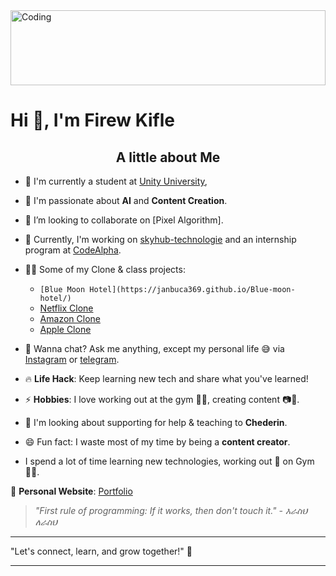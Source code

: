 <img align="center" alt="Coding" width="100%" height="120px" src="https://as1.ftcdn.net/v2/jpg/03/32/21/56/1000_F_332215667_FRtsNh6JCtsstNqBlLmiP5dixFFWNJfS.jpg">

# Hi 👋, I'm Firew Kifle

<h2 align="center">A little about <Strong>Me</Strong></h2>

- 👯 I'm currently a student at [Unity University](https://www.uu.edu.et/),

- 🌱 I'm passionate about **AI** and **Content Creation**.
- 👯 I’m looking to collaborate on [Pixel Algorithm].
- 🔭 Currently, I'm working on [skyhub-technologie](https://skyhub-technologies.com/) and an internship program at [CodeAlpha](https://www.codealpha.tech/).
- 👨‍💻 Some of my Clone & class projects:                                 
  - `[Blue Moon Hotel](https://janbuca369.github.io/Blue-moon-hotel/)`
  - [Netflix Clone](https://netflix-clone-abdf7.web.app/)  
  - [Amazon Clone](https://clone-ef0ad.web.app/)
  - [Apple Clone](https://apple-clone-react-4ccc8.web.app/)
- 💬 Wanna chat? Ask me anything, except my personal life 😅 via [Instagram](https://www.instagram.com/firew_kifle/) or [telegram](https://t.me/Janbuca).
- 🔥 **Life Hack**: Keep learning new tech and share what you've learned! 
- ⚡ **Hobbies**: I love working out at the gym 🏋️‍♂️, creating content 📷🎥.  
- 🤝 I'm looking about supporting for help & teaching to **Chederin**.
- 😄 Fun fact: I waste most of my time by being a **content creator**.
- I spend a lot of time learning new technologies, working out 🏃 on Gym 🏋️‍♂️.  

🔗 **Personal Website**: [Portfolio](https://janbuca369.github.io/firew/)

> _"First rule of programming: If it works, then don't touch it." - እራስህ ለራስህ_

---

"Let's connect, learn, and grow together!" 🚀

---
